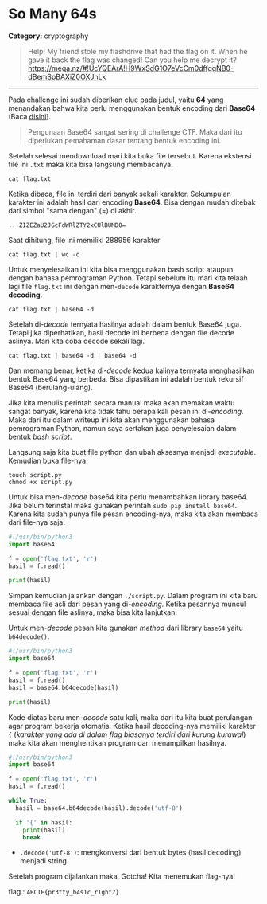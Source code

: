 # So Many 64s
**Category:** cryptography 

> Help! My friend stole my flashdrive that had the flag on it. When he gave it back the flag was changed! Can you help me decrypt it? https://mega.nz/#!UcYQEArA!H9WxSdG1O7eVcCm0dffggNB0-dBemSpBAXiZ0OXJnLk
---

Pada challenge ini sudah diberikan clue pada judul, yaitu **64** yang menandakan bahwa kita perlu menggunakan bentuk encoding dari **Base64** (Baca [disini](https://en.wikipedia.org/wiki/Base64)).

> Pengunaan Base64 sangat sering di challenge CTF. Maka dari itu diperlukan pemahaman dasar tentang bentuk encoding ini.

Setelah selesai mendownload mari kita buka file tersebut. Karena ekstensi file ini `.txt` maka kita bisa langsung membacanya.
```
cat flag.txt
```

Ketika dibaca, file ini terdiri dari banyak sekali karakter. Sekumpulan karakter ini adalah hasil dari encoding **Base64**. Bisa dengan mudah ditebak dari simbol "sama dengan" (=) di akhir.
```
...ZIZEZaU2JGcFdWRlZTY2xCUlBUMD0=
```

Saat dihitung, file ini memiliki 288956 karakter
```
cat flag.txt | wc -c
```

Untuk menyelesaikan ini kita bisa menggunakan bash script ataupun dengan bahasa pemrograman Python. Tetapi sebelum itu mari kita telaah lagi file `flag.txt` ini dengan men-`decode` karakternya dengan **Base64 decoding**.
```
cat flag.txt | base64 -d
```

Setelah di-_decode_ ternyata hasilnya adalah dalam bentuk Base64 juga. Tetapi jika diperhatikan, hasil decode ini berbeda dengan file decode aslinya. Mari kita coba decode sekali lagi.
```
cat flag.txt | base64 -d | base64 -d
```

Dan memang benar, ketika di-_decode_ kedua kalinya ternyata menghasilkan bentuk Base64 yang berbeda. Bisa dipastikan ini adalah bentuk rekursif Base64 (berulang-ulang).

Jika kita menulis perintah secara manual maka akan memakan waktu sangat banyak, karena kita tidak tahu berapa kali pesan ini di-_encoding_. Maka dari itu dalam writeup ini kita akan menggunakan bahasa pemrograman Python, namun saya sertakan juga penyelesaian dalam bentuk _bash script_.

Langsung saja kita buat file python dan ubah aksesnya menjadi _executable_. Kemudian buka file-nya.
```
touch script.py
chmod +x script.py
```

Untuk bisa men-_decode_ base64 kita perlu menambahkan library base64. Jika belum terinstal maka gunakan perintah `sudo pip install base64`. Karena kita sudah punya file pesan encoding-nya, maka kita akan membaca dari file-nya saja.

```python
#!/usr/bin/python3
import base64

f = open('flag.txt', 'r')
hasil = f.read()

print(hasil)
```

Simpan kemudian jalankan dengan `./script.py`. Dalam program ini kita baru membaca file asli dari pesan yang di-_encoding_. Ketika pesannya muncul sesuai dengan file aslinya, maka bisa kita lanjutkan.

Untuk men-_decode_ pesan kita gunakan _method_ dari library `base64` yaitu `b64decode()`.

```python
#!/usr/bin/python3
import base64

f = open('flag.txt', 'r')
hasil = f.read()
hasil = base64.b64decode(hasil)

print(hasil)
```

Kode diatas baru men-_decode_ satu kali, maka dari itu kita buat perulangan agar program bekerja otomatis. Ketika hasil decoding-nya memiliki karakter `{` (_karakter yang ada di dalam flag biasanya terdiri dari kurung kurawal_) maka kita akan menghentikan program dan menampilkan hasilnya.
```python
#!/usr/bin/python3
import base64

f = open('flag.txt', 'r')
hasil = f.read()

while True:
  hasil = base64.b64decode(hasil).decode('utf-8')

  if '{' in hasil:
    print(hasil)
    break
```
* `.decode('utf-8')`: mengkonversi dari bentuk bytes (hasil decoding) menjadi string.

Setelah program dijalankan maka, Gotcha! Kita menemukan flag-nya!



flag : `ABCTF{pr3tty_b4s1c_r1ght?}`